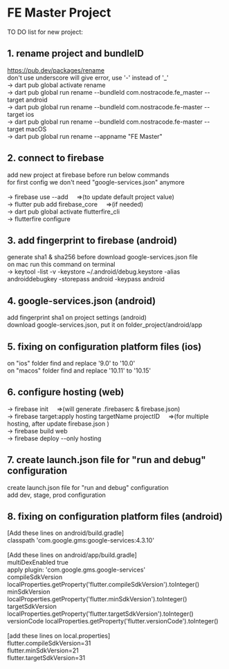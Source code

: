 # FE Master Project

TO DO list for new project:

## 1. rename project and bundleID

https://pub.dev/packages/rename<br/>
don't use underscore will give error, use '-' instead of '\_'<br/>
-> dart pub global activate rename<br/>
-> dart pub global run rename --bundleId com.nostracode.fe_master --target android<br/>
-> dart pub global run rename --bundleId com.nostracode.fe-master --target ios<br/>
-> dart pub global run rename --bundleId com.nostracode.fe-master --target macOS<br/>
-> dart pub global run rename --appname "FE Master"<br/>

## 2. connect to firebase<br/>

add new project at firebase before run below commands<br/>
for first config we don't need "google-services.json" anymore<br/>
<br/>
-> firebase use --add &nbsp; &nbsp; =>(to update default project value)<br/>
-> flutter pub add firebase_core &nbsp; &nbsp; =>(if needed)<br/>
-> dart pub global activate flutterfire_cli<br/>
-> flutterfire configure<br/>

## 3. add fingerprint to firebase (android)<br/>

generate sha1 & sha256 before download google-services.json file<br/>
on mac run this command on terminal<br/>
-> keytool -list -v -keystore ~/.android/debug.keystore -alias androiddebugkey -storepass android -keypass android<br/>

## 4. google-services.json (android)<br/>

add fingerprint sha1 on project settings (android)<br/>
download google-services.json, put it on folder_project/android/app<br/>

## 5. fixing on configuration platform files (ios)<br/>

on "ios" folder find and replace '9.0' to '10.0'<br/>
on "macos" folder find and replace '10.11' to '10.15'<br/>

## 6. configure hosting (web)<br/>

-> firebase init &nbsp; &nbsp; =>(will generate .firebaserc & firebase.json)<br/>
-> firebase target:apply hosting targetName projectID &nbsp; &nbsp; =>(for multiple hosting, after update firebase.json )<br/>
-> firebase build web<br/>
-> firebase deploy --only hosting<br/>

## 7. create launch.json file for "run and debug" configuration<br/>

create launch.json file for "run and debug" configuration<br/>
add dev, stage, prod configuration<br/>

## 8. fixing on configuration platform files (android)<br/>

[Add these lines on android/build.gradle]<br/>
classpath 'com.google.gms:google-services:4.3.10'<br/>
<br/>
[Add these lines on android/app/build.gradle]<br/>
multiDexEnabled true<br/>
apply plugin: 'com.google.gms.google-services'<br/>
compileSdkVersion localProperties.getProperty('flutter.compileSdkVersion').toInteger()<br/>
minSdkVersion localProperties.getProperty('flutter.minSdkVersion').toInteger()<br/>
targetSdkVersion localProperties.getProperty('flutter.targetSdkVersion').toInteger()<br/>
versionCode localProperties.getProperty('flutter.versionCode').toInteger()<br/>
<br/>
[add these lines on local.properties]<br/>
flutter.compileSdkVersion=31<br/>
flutter.minSdkVersion=21<br/>
flutter.targetSdkVersion=31<br/>
